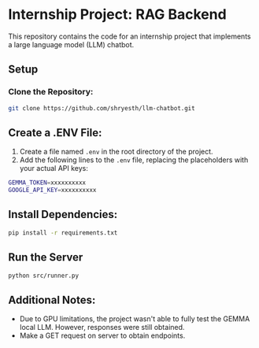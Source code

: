 # Internship Project: RAG Backend
This repository contains the code for an internship project that implements a large language model (LLM) chatbot.

## Setup

### Clone the Repository:

```bash
git clone https://github.com/shryesth/llm-chatbot.git
```

## Create a .ENV File:

1. Create a file named `.env` in the root directory of the project.
2. Add the following lines to the `.env` file, replacing the placeholders with your actual API keys:

```bash
GEMMA_TOKEN=xxxxxxxxxx
GOOGLE_API_KEY=xxxxxxxxxx
```
## Install Dependencies:
```bash
pip install -r requirements.txt
```

## Run the Server
```bash
python src/runner.py
```

## Additional Notes:
- Due to GPU limitations, the project wasn't able to fully test the GEMMA local LLM. However, responses were still obtained.
- Make a GET request on server to obtain endpoints.
